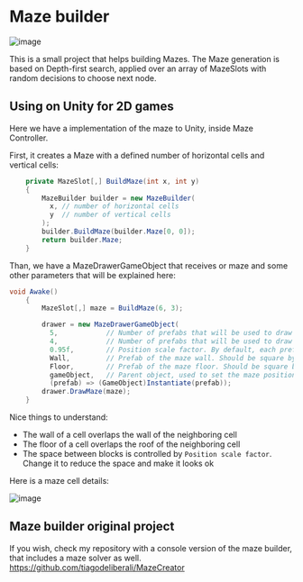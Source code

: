 # Maze builder

![image](https://user-images.githubusercontent.com/180231/48312637-f7cd0b80-e598-11e8-9071-a1b1043f9754.png)

This is a small project that helps building Mazes. The Maze generation is based on Depth-first search, applied over an array
of MazeSlots with random decisions to choose next node.

## Using on Unity for 2D games

Here we have a implementation of the maze to Unity, inside Maze Controller. 

First, it creates a Maze with a defined number of horizontal cells and vertical cells:

```c#
    private MazeSlot[,] BuildMaze(int x, int y)
    {
        MazeBuilder builder = new MazeBuilder(
          x, // number of horizontal cells
          y  // number of vertical cells
        );
        builder.BuildMaze(builder.Maze[0, 0]);
        return builder.Maze;
    }
```

Than, we have a MazeDrawerGameObject that receives or maze and some other parameters that will be explained here:

```c#
void Awake()
    {
        MazeSlot[,] maze = BuildMaze(6, 3);

        drawer = new MazeDrawerGameObject(
          5,            // Number of prefabs that will be used to draw the floor on each cell
          4,            // Number of prefabs that will be used to draw the wall on each cell
          0.95f,        // Position scale factor. By default, each prefab is set on absolute positions. This will adjust the position
          Wall,         // Prefab of the maze wall. Should be square by now.
          Floor,        // Prefab of the maze floor. Should be square by now.
          gameObject,   // Parent object, used to set the maze position on screen
          (prefab) => (GameObject)Instantiate(prefab));
        drawer.DrawMaze(maze);
    }
```

Nice things to understand:
* The wall of a cell overlaps the wall of the neighboring cell
* The floor of a cell overlaps the roof of the neighboring cell
* The space between blocks is controlled by `Position scale factor`. Change it to reduce the space and make it looks ok

Here is a maze cell details:

![image](https://user-images.githubusercontent.com/180231/48312786-0a484480-e59b-11e8-87be-d39368faec59.png)

## Maze builder original project

If you wish, check my repository with a console version of the maze builder, that includes a maze solver as well.
https://github.com/tiagodeliberali/MazeCreator
